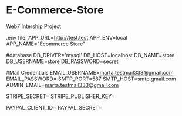 # E-Commerce-Store
Web7 Intership Project

.env file:
APP_URL=http://test.test
APP_ENV=local
APP_NAME="Ecommerce Store"

#database
DB_DRIVER='mysql'
DB_HOST=localhost
DB_NAME=store
DB_USERNAME=store
DB_PASSWORD=secret

#Mail Credentials
EMAIL_USERNAME=marta.testmail333@gmail.com
EMAIL_PASSWORD=
SMTP_PORT=587
SMTP_HOST=smtp.gmail.com
ADMIN_EMAIL=marta.testmail333@gmail.com

STRIPE_SECRET=
STRIPE_PUBLISHER_KEY=

PAYPAL_CLIENT_ID=
PAYPAL_SECRET=

